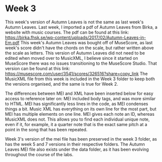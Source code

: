 # Week 3
This week's version of Autumn Leaves is not the same as last week's Autumn Leaves. Last week, I imported a pdf of Autumn Leaves from Birka, a website with music courses. The pdf can be found at this link: 
https://birka.fhsk.se/wp-content/uploads/2017/02/Autumn-Leaves-in-Em.pdf
This week's Autumn Leaves was bought off of MuseScore, as last week's score didn't have the chords on the scale, but rather written above the scale as letters. This version of Autumn Leaves did not need to be edited when moved over to MusicXML, I believe since it started on MuseScore there was no issues transitioning to the MuseScore Studio. That version can be found at this link:
https://musescore.com/user/3541/scores/326516?share=copy_link
The MusicXML file from this week is included in the Week 3 folder to keep both the versions organised, and the same is true for Week 2.

The differences between MEI and XML have been inserted below for easy access to reference later on:
MEI included body tags, and was more similar to HTML. MEI has significantly less lines in the code, as MEI condenses things a bit. Music XML has everything on its own line for the most part, but MEI has multiple elements on one line. MEI gives each note an ID, whereas MusicXML does not. This allows you to find each individual unique note, even if it, for example, it a quarter note that is the exact same pitch at a point in the song that has been repeated.

Week 3's version of the mei file has been preserved in the week 3 folder, as has the week 5 and 7 versions in their respective folders. The Autumn Leaves MEI file also exists under the data folder, as it has been evolving throughout the course of the labs.

